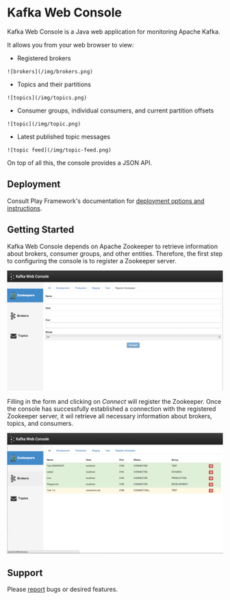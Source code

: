 Kafka Web Console
=========
Kafka Web Console is a Java web application for monitoring Apache Kafka.

It allows you from your web browser to view:

   - Registered brokers
   
    ![brokers](/img/brokers.png)
   
   - Topics and their partitions
   
    ![topics](/img/topics.png)
   
   - Consumer groups, individual consumers, and current partition offsets
    
    ![topic](/img/topic.png)

   - Latest published topic messages

    ![topic feed](/img/topic-feed.png)

On top of all this, the console provides a JSON API.

Deployment
----

Consult Play Framework's documentation for [deployment options and instructions](http://www.playframework.com/documentation/2.2.x/Production).

Getting Started
---

Kafka Web Console depends on Apache Zookeeper to retrieve information about brokers, consumer groups, and other entities. Therefore, the first step to configuring the console is to register a Zookeeper server.

![register zookeeper](/img/register-zookeeper.png)

Filling in the form and clicking on *Connect* will register the Zookeeper. Once the console has successfully established a connection with the registered Zookeeper server, it wil retrieve all necessary information about brokers, topics, and consumers.

![zookeepers](/img/zookeepers.png)


Support 
-------
Please [report](http://github.com/claudemamo/kafka-web-console/issues) bugs or desired features.